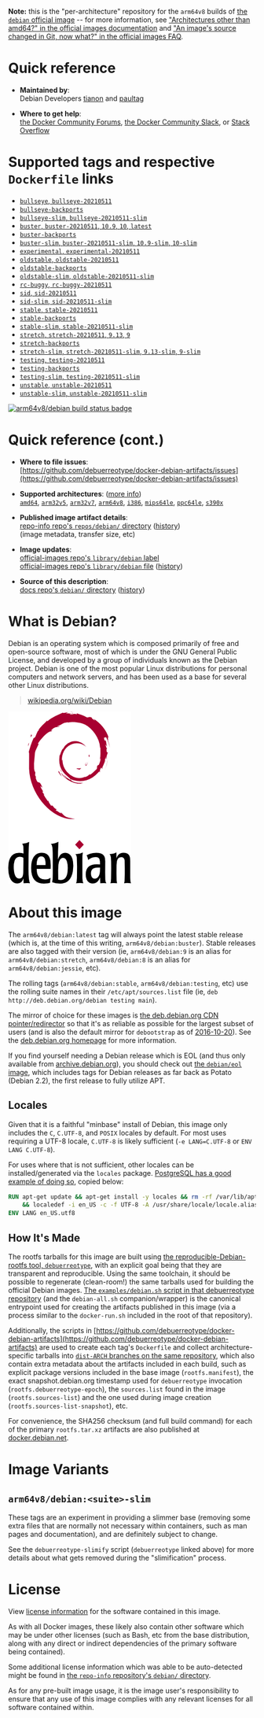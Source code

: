 <!--

********************************************************************************

WARNING:

    DO NOT EDIT "debian/README.md"

    IT IS AUTO-GENERATED

    (from the other files in "debian/" combined with a set of templates)

********************************************************************************

-->

**Note:** this is the "per-architecture" repository for the `arm64v8` builds of [the `debian` official image](https://hub.docker.com/_/debian) -- for more information, see ["Architectures other than amd64?" in the official images documentation](https://github.com/docker-library/official-images#architectures-other-than-amd64) and ["An image's source changed in Git, now what?" in the official images FAQ](https://github.com/docker-library/faq#an-images-source-changed-in-git-now-what).

# Quick reference

-	**Maintained by**:  
	Debian Developers [tianon](https://qa.debian.org/developer.php?login=tianon) and [paultag](https://qa.debian.org/developer.php?login=paultag)

-	**Where to get help**:  
	[the Docker Community Forums](https://forums.docker.com/), [the Docker Community Slack](https://dockr.ly/slack), or [Stack Overflow](https://stackoverflow.com/search?tab=newest&q=docker)

# Supported tags and respective `Dockerfile` links

-	[`bullseye`, `bullseye-20210511`](https://github.com/debuerreotype/docker-debian-artifacts/blob/394f1d9cbf61609b2a5ae7703d8ce4a36c5dcd0f/bullseye/Dockerfile)
-	[`bullseye-backports`](https://github.com/debuerreotype/docker-debian-artifacts/blob/394f1d9cbf61609b2a5ae7703d8ce4a36c5dcd0f/bullseye/backports/Dockerfile)
-	[`bullseye-slim`, `bullseye-20210511-slim`](https://github.com/debuerreotype/docker-debian-artifacts/blob/394f1d9cbf61609b2a5ae7703d8ce4a36c5dcd0f/bullseye/slim/Dockerfile)
-	[`buster`, `buster-20210511`, `10.9`, `10`, `latest`](https://github.com/debuerreotype/docker-debian-artifacts/blob/394f1d9cbf61609b2a5ae7703d8ce4a36c5dcd0f/buster/Dockerfile)
-	[`buster-backports`](https://github.com/debuerreotype/docker-debian-artifacts/blob/394f1d9cbf61609b2a5ae7703d8ce4a36c5dcd0f/buster/backports/Dockerfile)
-	[`buster-slim`, `buster-20210511-slim`, `10.9-slim`, `10-slim`](https://github.com/debuerreotype/docker-debian-artifacts/blob/394f1d9cbf61609b2a5ae7703d8ce4a36c5dcd0f/buster/slim/Dockerfile)
-	[`experimental`, `experimental-20210511`](https://github.com/debuerreotype/docker-debian-artifacts/blob/394f1d9cbf61609b2a5ae7703d8ce4a36c5dcd0f/experimental/Dockerfile)
-	[`oldstable`, `oldstable-20210511`](https://github.com/debuerreotype/docker-debian-artifacts/blob/394f1d9cbf61609b2a5ae7703d8ce4a36c5dcd0f/oldstable/Dockerfile)
-	[`oldstable-backports`](https://github.com/debuerreotype/docker-debian-artifacts/blob/394f1d9cbf61609b2a5ae7703d8ce4a36c5dcd0f/oldstable/backports/Dockerfile)
-	[`oldstable-slim`, `oldstable-20210511-slim`](https://github.com/debuerreotype/docker-debian-artifacts/blob/394f1d9cbf61609b2a5ae7703d8ce4a36c5dcd0f/oldstable/slim/Dockerfile)
-	[`rc-buggy`, `rc-buggy-20210511`](https://github.com/debuerreotype/docker-debian-artifacts/blob/394f1d9cbf61609b2a5ae7703d8ce4a36c5dcd0f/rc-buggy/Dockerfile)
-	[`sid`, `sid-20210511`](https://github.com/debuerreotype/docker-debian-artifacts/blob/394f1d9cbf61609b2a5ae7703d8ce4a36c5dcd0f/sid/Dockerfile)
-	[`sid-slim`, `sid-20210511-slim`](https://github.com/debuerreotype/docker-debian-artifacts/blob/394f1d9cbf61609b2a5ae7703d8ce4a36c5dcd0f/sid/slim/Dockerfile)
-	[`stable`, `stable-20210511`](https://github.com/debuerreotype/docker-debian-artifacts/blob/394f1d9cbf61609b2a5ae7703d8ce4a36c5dcd0f/stable/Dockerfile)
-	[`stable-backports`](https://github.com/debuerreotype/docker-debian-artifacts/blob/394f1d9cbf61609b2a5ae7703d8ce4a36c5dcd0f/stable/backports/Dockerfile)
-	[`stable-slim`, `stable-20210511-slim`](https://github.com/debuerreotype/docker-debian-artifacts/blob/394f1d9cbf61609b2a5ae7703d8ce4a36c5dcd0f/stable/slim/Dockerfile)
-	[`stretch`, `stretch-20210511`, `9.13`, `9`](https://github.com/debuerreotype/docker-debian-artifacts/blob/394f1d9cbf61609b2a5ae7703d8ce4a36c5dcd0f/stretch/Dockerfile)
-	[`stretch-backports`](https://github.com/debuerreotype/docker-debian-artifacts/blob/394f1d9cbf61609b2a5ae7703d8ce4a36c5dcd0f/stretch/backports/Dockerfile)
-	[`stretch-slim`, `stretch-20210511-slim`, `9.13-slim`, `9-slim`](https://github.com/debuerreotype/docker-debian-artifacts/blob/394f1d9cbf61609b2a5ae7703d8ce4a36c5dcd0f/stretch/slim/Dockerfile)
-	[`testing`, `testing-20210511`](https://github.com/debuerreotype/docker-debian-artifacts/blob/394f1d9cbf61609b2a5ae7703d8ce4a36c5dcd0f/testing/Dockerfile)
-	[`testing-backports`](https://github.com/debuerreotype/docker-debian-artifacts/blob/394f1d9cbf61609b2a5ae7703d8ce4a36c5dcd0f/testing/backports/Dockerfile)
-	[`testing-slim`, `testing-20210511-slim`](https://github.com/debuerreotype/docker-debian-artifacts/blob/394f1d9cbf61609b2a5ae7703d8ce4a36c5dcd0f/testing/slim/Dockerfile)
-	[`unstable`, `unstable-20210511`](https://github.com/debuerreotype/docker-debian-artifacts/blob/394f1d9cbf61609b2a5ae7703d8ce4a36c5dcd0f/unstable/Dockerfile)
-	[`unstable-slim`, `unstable-20210511-slim`](https://github.com/debuerreotype/docker-debian-artifacts/blob/394f1d9cbf61609b2a5ae7703d8ce4a36c5dcd0f/unstable/slim/Dockerfile)

[![arm64v8/debian build status badge](https://img.shields.io/jenkins/s/https/doi-janky.infosiftr.net/job/multiarch/job/arm64v8/job/debian.svg?label=arm64v8/debian%20%20build%20job)](https://doi-janky.infosiftr.net/job/multiarch/job/arm64v8/job/debian/)

# Quick reference (cont.)

-	**Where to file issues**:  
	[https://github.com/debuerreotype/docker-debian-artifacts/issues](https://github.com/debuerreotype/docker-debian-artifacts/issues)

-	**Supported architectures**: ([more info](https://github.com/docker-library/official-images#architectures-other-than-amd64))  
	[`amd64`](https://hub.docker.com/r/amd64/debian/), [`arm32v5`](https://hub.docker.com/r/arm32v5/debian/), [`arm32v7`](https://hub.docker.com/r/arm32v7/debian/), [`arm64v8`](https://hub.docker.com/r/arm64v8/debian/), [`i386`](https://hub.docker.com/r/i386/debian/), [`mips64le`](https://hub.docker.com/r/mips64le/debian/), [`ppc64le`](https://hub.docker.com/r/ppc64le/debian/), [`s390x`](https://hub.docker.com/r/s390x/debian/)

-	**Published image artifact details**:  
	[repo-info repo's `repos/debian/` directory](https://github.com/docker-library/repo-info/blob/master/repos/debian) ([history](https://github.com/docker-library/repo-info/commits/master/repos/debian))  
	(image metadata, transfer size, etc)

-	**Image updates**:  
	[official-images repo's `library/debian` label](https://github.com/docker-library/official-images/issues?q=label%3Alibrary%2Fdebian)  
	[official-images repo's `library/debian` file](https://github.com/docker-library/official-images/blob/master/library/debian) ([history](https://github.com/docker-library/official-images/commits/master/library/debian))

-	**Source of this description**:  
	[docs repo's `debian/` directory](https://github.com/docker-library/docs/tree/master/debian) ([history](https://github.com/docker-library/docs/commits/master/debian))

# What is Debian?

Debian is an operating system which is composed primarily of free and open-source software, most of which is under the GNU General Public License, and developed by a group of individuals known as the Debian project. Debian is one of the most popular Linux distributions for personal computers and network servers, and has been used as a base for several other Linux distributions.

> [wikipedia.org/wiki/Debian](https://en.wikipedia.org/wiki/Debian)

![logo](https://raw.githubusercontent.com/docker-library/docs/b449be7df57e9ed9086bb5821bfb5d6cdc5d67a4/debian/logo.png)

# About this image

The `arm64v8/debian:latest` tag will always point the latest stable release (which is, at the time of this writing, `arm64v8/debian:buster`). Stable releases are also tagged with their version (ie, `arm64v8/debian:9` is an alias for `arm64v8/debian:stretch`, `arm64v8/debian:8` is an alias for `arm64v8/debian:jessie`, etc).

The rolling tags (`arm64v8/debian:stable`, `arm64v8/debian:testing`, etc) use the rolling suite names in their `/etc/apt/sources.list` file (ie, `deb http://deb.debian.org/debian testing main`).

The mirror of choice for these images is [the deb.debian.org CDN pointer/redirector](https://deb.debian.org) so that it's as reliable as possible for the largest subset of users (and is also the default mirror for `debootstrap` as of [2016-10-20](https://anonscm.debian.org/cgit/d-i/debootstrap.git/commit/?id=9e8bc60ad1ccf3a25ce7890526b70059f3e770de)). See the [deb.debian.org homepage](https://deb.debian.org) for more information.

If you find yourself needing a Debian release which is EOL (and thus only available from [archive.debian.org](http://archive.debian.org)), you should check out [the `debian/eol` image](https://hub.docker.com/r/debian/eol/), which includes tags for Debian releases as far back as Potato (Debian 2.2), the first release to fully utilize APT.

## Locales

Given that it is a faithful "minbase" install of Debian, this image only includes the `C`, `C.UTF-8`, and `POSIX` locales by default. For most uses requiring a UTF-8 locale, `C.UTF-8` is likely sufficient (`-e LANG=C.UTF-8` or `ENV LANG C.UTF-8`).

For uses where that is not sufficient, other locales can be installed/generated via the `locales` package. [PostgreSQL has a good example of doing so](https://github.com/docker-library/postgres/blob/69bc540ecfffecce72d49fa7e4a46680350037f9/9.6/Dockerfile#L21-L24), copied below:

```dockerfile
RUN apt-get update && apt-get install -y locales && rm -rf /var/lib/apt/lists/* \
	&& localedef -i en_US -c -f UTF-8 -A /usr/share/locale/locale.alias en_US.UTF-8
ENV LANG en_US.utf8
```

## How It's Made

The rootfs tarballs for this image are built using [the reproducible-Debian-rootfs tool, `debuerreotype`](https://github.com/debuerreotype/debuerreotype), with an explicit goal being that they are transparent and reproducible. Using the same toolchain, it should be possible to regenerate (clean-room!) the same tarballs used for building the official Debian images. [The `examples/debian.sh` script in that debuerreotype repository](https://github.com/debuerreotype/debuerreotype/blob/master/examples/debian.sh) (and the `debian-all.sh` companion/wrapper) is the canonical entrypoint used for creating the artifacts published in this image (via a process similar to the `docker-run.sh` included in the root of that repository).

Additionally, the scripts in [https://github.com/debuerreotype/docker-debian-artifacts](https://github.com/debuerreotype/docker-debian-artifacts) are used to create each tag's `Dockerfile` and collect architecture-specific tarballs into [`dist-ARCH` branches on the same repository](https://github.com/debuerreotype/docker-debian-artifacts/branches), which also contain extra metadata about the artifacts included in each build, such as explicit package versions included in the base image (`rootfs.manifest`), the exact snapshot.debian.org timestamp used for `debuerreotype` invocation (`rootfs.debuerreotype-epoch`), the `sources.list` found in the image (`rootfs.sources-list`) and the one used during image creation (`rootfs.sources-list-snapshot`), etc.

For convenience, the SHA256 checksum (and full build command) for each of the primary `rootfs.tar.xz` artifacts are also published at [docker.debian.net](https://docker.debian.net/).

# Image Variants

## `arm64v8/debian:<suite>-slim`

These tags are an experiment in providing a slimmer base (removing some extra files that are normally not necessary within containers, such as man pages and documentation), and are definitely subject to change.

See the `debuerreotype-slimify` script (`debuerreotype` linked above) for more details about what gets removed during the "slimification" process.

# License

View [license information](https://www.debian.org/social_contract#guidelines) for the software contained in this image.

As with all Docker images, these likely also contain other software which may be under other licenses (such as Bash, etc from the base distribution, along with any direct or indirect dependencies of the primary software being contained).

Some additional license information which was able to be auto-detected might be found in [the `repo-info` repository's `debian/` directory](https://github.com/docker-library/repo-info/tree/master/repos/debian).

As for any pre-built image usage, it is the image user's responsibility to ensure that any use of this image complies with any relevant licenses for all software contained within.
